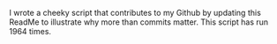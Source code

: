 I wrote a cheeky script that contributes to my Github by updating this ReadMe to illustrate why more than commits matter. This script has run 1964 times.